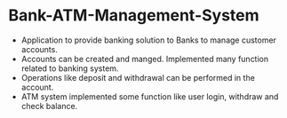 # Bank-ATM-Management-System
 - Application to provide banking solution to Banks to manage customer accounts.
 - Accounts can be created and manged. Implemented many function related to banking system.
 - Operations like deposit and withdrawal can be performed in the account.
 - ATM system implemented some function like user login, withdraw and check balance.
